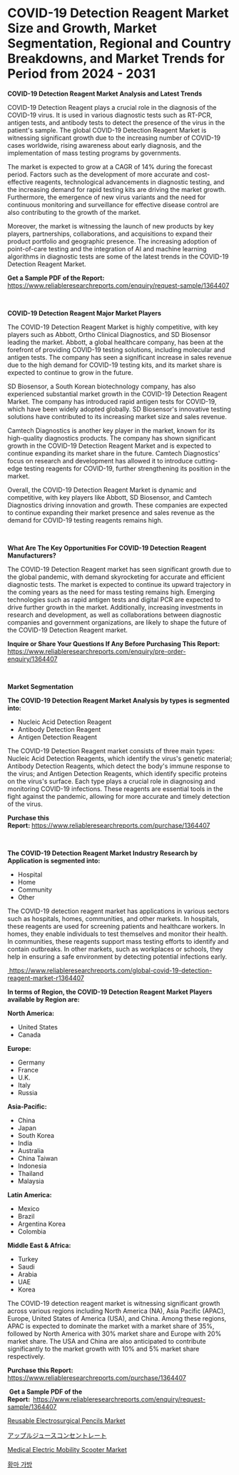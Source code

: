 <p><h1>COVID-19 Detection Reagent Market Size and Growth, Market Segmentation, Regional and Country Breakdowns, and Market Trends for Period from 2024 -  2031</h1></p><p><strong>COVID-19 Detection Reagent Market Analysis and Latest Trends</strong></p>
<p><p>COVID-19 Detection Reagent plays a crucial role in the diagnosis of the COVID-19 virus. It is used in various diagnostic tests such as RT-PCR, antigen tests, and antibody tests to detect the presence of the virus in the patient's sample. The global COVID-19 Detection Reagent Market is witnessing significant growth due to the increasing number of COVID-19 cases worldwide, rising awareness about early diagnosis, and the implementation of mass testing programs by governments.</p><p>The market is expected to grow at a CAGR of 14% during the forecast period. Factors such as the development of more accurate and cost-effective reagents, technological advancements in diagnostic testing, and the increasing demand for rapid testing kits are driving the market growth. Furthermore, the emergence of new virus variants and the need for continuous monitoring and surveillance for effective disease control are also contributing to the growth of the market.</p><p>Moreover, the market is witnessing the launch of new products by key players, partnerships, collaborations, and acquisitions to expand their product portfolio and geographic presence. The increasing adoption of point-of-care testing and the integration of AI and machine learning algorithms in diagnostic tests are some of the latest trends in the COVID-19 Detection Reagent Market.</p></p>
<p><strong>Get a Sample PDF of the Report:&nbsp;</strong> <a href="https://www.reliableresearchreports.com/enquiry/request-sample/1364407">https://www.reliableresearchreports.com/enquiry/request-sample/1364407</a></p>
<p>&nbsp;</p>
<p><strong>COVID-19 Detection Reagent Major Market Players</strong></p>
<p><p>The COVID-19 Detection Reagent Market is highly competitive, with key players such as Abbott, Ortho Clinical Diagnostics, and SD Biosensor leading the market. Abbott, a global healthcare company, has been at the forefront of providing COVID-19 testing solutions, including molecular and antigen tests. The company has seen a significant increase in sales revenue due to the high demand for COVID-19 testing kits, and its market share is expected to continue to grow in the future.</p><p>SD Biosensor, a South Korean biotechnology company, has also experienced substantial market growth in the COVID-19 Detection Reagent Market. The company has introduced rapid antigen tests for COVID-19, which have been widely adopted globally. SD Biosensor's innovative testing solutions have contributed to its increasing market size and sales revenue.</p><p>Camtech Diagnostics is another key player in the market, known for its high-quality diagnostics products. The company has shown significant growth in the COVID-19 Detection Reagent Market and is expected to continue expanding its market share in the future. Camtech Diagnostics' focus on research and development has allowed it to introduce cutting-edge testing reagents for COVID-19, further strengthening its position in the market.</p><p>Overall, the COVID-19 Detection Reagent Market is dynamic and competitive, with key players like Abbott, SD Biosensor, and Camtech Diagnostics driving innovation and growth. These companies are expected to continue expanding their market presence and sales revenue as the demand for COVID-19 testing reagents remains high.</p></p>
<p>&nbsp;</p>
<p><strong>What Are The Key Opportunities For COVID-19 Detection Reagent Manufacturers?</strong></p>
<p><p>The COVID-19 Detection Reagent market has seen significant growth due to the global pandemic, with demand skyrocketing for accurate and efficient diagnostic tests. The market is expected to continue its upward trajectory in the coming years as the need for mass testing remains high. Emerging technologies such as rapid antigen tests and digital PCR are expected to drive further growth in the market. Additionally, increasing investments in research and development, as well as collaborations between diagnostic companies and government organizations, are likely to shape the future of the COVID-19 Detection Reagent market.</p></p>
<p><strong>Inquire or Share Your Questions If Any Before Purchasing This Report:</strong> <a href="https://www.reliableresearchreports.com/enquiry/pre-order-enquiry/1364407">https://www.reliableresearchreports.com/enquiry/pre-order-enquiry/1364407</a></p>
<p>&nbsp;</p>
<p><strong>Market Segmentation</strong></p>
<p><strong>The COVID-19 Detection Reagent Market Analysis by types is segmented into:</strong></p>
<p><ul><li>Nucleic Acid Detection Reagent</li><li>Antibody Detection Reagent</li><li>Antigen Detection Reagent</li></ul></p>
<p><p>The COVID-19 Detection Reagent market consists of three main types: Nucleic Acid Detection Reagents, which identify the virus's genetic material; Antibody Detection Reagents, which detect the body's immune response to the virus; and Antigen Detection Reagents, which identify specific proteins on the virus's surface. Each type plays a crucial role in diagnosing and monitoring COVID-19 infections. These reagents are essential tools in the fight against the pandemic, allowing for more accurate and timely detection of the virus.</p></p>
<p><strong>Purchase this Report:&nbsp;</strong><a href="https://www.reliableresearchreports.com/purchase/1364407">https://www.reliableresearchreports.com/purchase/1364407</a></p>
<p>&nbsp;</p>
<p><strong>The COVID-19 Detection Reagent Market Industry Research by Application is segmented into:</strong></p>
<p><ul><li>Hospital</li><li>Home</li><li>Community</li><li>Other</li></ul></p>
<p><p>The COVID-19 detection reagent market has applications in various sectors such as hospitals, homes, communities, and other markets. In hospitals, these reagents are used for screening patients and healthcare workers. In homes, they enable individuals to test themselves and monitor their health. In communities, these reagents support mass testing efforts to identify and contain outbreaks. In other markets, such as workplaces or schools, they help in ensuring a safe environment by detecting potential infections early.</p></p>
<p><a href="https://www.reliableresearchreports.com/global-covid-19-detection-reagent-market-r1364407">&nbsp;https://www.reliableresearchreports.com/global-covid-19-detection-reagent-market-r1364407</a></p>
<p><strong>In terms of Region, the COVID-19 Detection Reagent Market Players available by Region are:</strong></p>
<p>
    <p> <strong> North America: </strong>
        <ul>
            <li>United States</li>
            <li>Canada</li>
        </ul>
        </p> 
    <p> <strong> Europe: </strong>
        <ul>
            <li>Germany</li>
            <li>France</li>
            <li>U.K.</li>
            <li>Italy</li>
            <li>Russia</li>
        </ul>
        </p> 
    <p> <strong> Asia-Pacific: </strong>
        <ul>
            <li>China</li>
            <li>Japan</li>
            <li>South Korea</li>
            <li>India</li>
            <li>Australia</li>
            <li>China Taiwan</li>
            <li>Indonesia</li>
            <li>Thailand</li>
            <li>Malaysia</li>
        </ul>
        </p> 
    <p> <strong> Latin America: </strong>
        <ul>
            <li>Mexico</li>
            <li>Brazil</li>
            <li>Argentina Korea</li>
            <li>Colombia</li>
        </ul>
        </p> 
    <p> <strong> Middle East & Africa: </strong>
        <ul>
            <li>Turkey</li>
            <li>Saudi</li>
            <li>Arabia</li>
            <li>UAE</li>
            <li>Korea</li>
        </ul>
    </p>
    </p>
<p><p>The COVID-19 detection reagent market is witnessing significant growth across various regions including North America (NA), Asia Pacific (APAC), Europe, United States of America (USA), and China. Among these regions, APAC is expected to dominate the market with a market share of 35%, followed by North America with 30% market share and Europe with 20% market share. The USA and China are also anticipated to contribute significantly to the market growth with 10% and 5% market share respectively.</p></p>
<p><strong>Purchase this Report: </strong><a href="https://www.reliableresearchreports.com/purchase/1364407">https://www.reliableresearchreports.com/purchase/1364407</a></p>
<p>&nbsp;<strong>Get a Sample PDF of the Report:&nbsp;&nbsp;</strong><a href="https://www.reliableresearchreports.com/enquiry/request-sample/1364407">https://www.reliableresearchreports.com/enquiry/request-sample/1364407</a></p>
<p><strong></strong></p>
<p><p><a href="https://github.com/RyleeBauch2023/Market-Research-Report-List-1/blob/main/reusable-electrosurgical-pencils-market.md">Reusable Electrosurgical Pencils Market</a></p><p><a href="https://github.com/FrancoWeber2023/Market-Research-Report-List-1/blob/main/923774752015.md">アップルジュースコンセントレート</a></p><p><a href="https://github.com/Sarissaschmalingtr6fz2739/Market-Research-Report-List-2/blob/main/medical-electric-mobility-scooter-market.md">Medical Electric Mobility Scooter Market</a></p><p><a href="https://github.com/vseigx30c9a1j/Market-Research-Report-List-2/blob/main/778338452008.md">황마 가방</a></p></p>